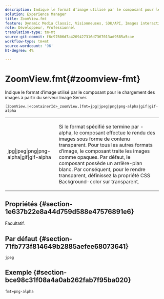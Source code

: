 ```yaml
---
description: Indique le format d’image utilisé par le composant pour le chargement des images à partir du serveur Image Server.
solution: Experience Manager
title: ZoomView.fmt
feature: Dynamic Media Classic, Visionneuses, SDK/API, Images interactives
role: Développeur, Professionnel
translation-type: tm+mt
source-git-commit: f6c97606d7a4209427316d7367013ad9585a5cae
workflow-type: tm+mt
source-wordcount: '96'
ht-degree: 4%

---
```



# ZoomView.fmt{#zoomview-fmt}

Indique le format d’image utilisé par le composant pour le chargement des images à partir du serveur Image Server.

`[ZoomView.|<containerId>_zoomView.]fmt=jpg|jpeg|png|png-alpha|gif|gif-alpha`

<table id="table_441553CD34C94A58A9D7CBF772DEDDB6"> 
 <tbody> 
  <tr> 
   <td colname="col1"> <p> <span class="codeph"> jpg|jpeg|png|png-alpha|gif|gif-alpha</span> </p> </td> 
   <td colname="col2"> <p> Si le format spécifié se termine par <span class="codeph"> -alpha</span>, le composant effectue le rendu des images sous forme de contenu transparent. Pour tous les autres formats d’image, le composant traite les images comme opaques. Par défaut, le composant possède un arrière-plan blanc. Par conséquent, pour le rendre transparent, définissez la propriété CSS <span class="codeph"> Background-color</span> sur <span class="codeph"> transparent</span>. </p> </td> 
  </tr> 
 </tbody> 
</table>

## Propriétés {#section-1e637b22e8a44d759d588e47576891e6}

Facultatif.

## Par défaut {#section-71fb773f814649b2885aefee68073641}

`jpeg`

## Exemple {#section-bce98c31f08a4a0ab262fab7f95ba020}

`fmt=png-alpha`
